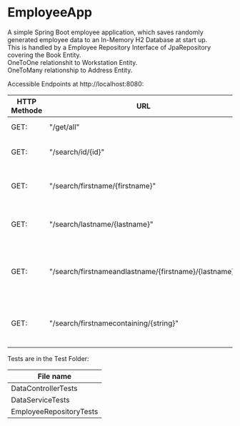 # EmployeeApp
A simple Spring Boot employee application, which saves randomly generated employee data to an In-Memory H2 Database at start up.  
This is handled by a Employee Repository Interface of JpaRepository covering the Book Entity.  
OneToOne relationshit to Workstation Entity.  
OneToMany relationship to Address Entity.

Accessible Endpoints at http://localhost:8080:

| HTTP Methode | URL | Decription |
| --- | --- | --- |
| GET: | "/get/all" | List all Data
| GET: | "/search/id/{id}" | Get one Employee by Id
| GET: | "/search/firstname/{firstname}" | List Employee by Firstname
| GET: | "/search/lastname/{lastname}" | List Employee by Lastname
| GET: | "/search/firstnameandlastname/{firstname}/{lastname}" | List Employee by Firstname and Lastname
| GET: | "/search/firstnamecontaining/{string}" | List Employee containing string in Firstname

Tests are in the Test Folder:

| File name |
| --- |
| DataControllerTests |
| DataServiceTests |
| EmployeeRepositoryTests |